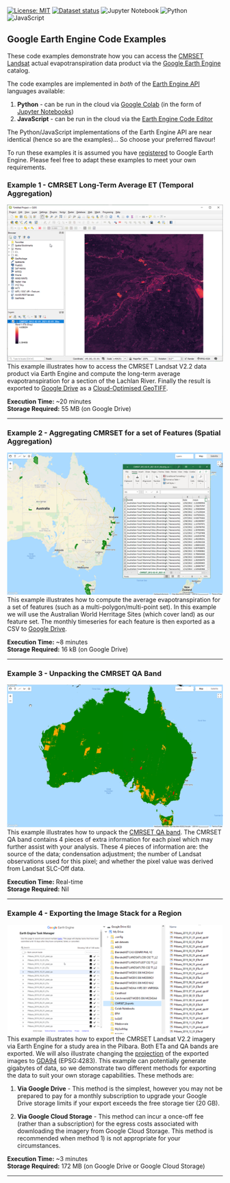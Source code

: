 [![License: MIT](https://img.shields.io/badge/License-MIT-yellow.svg)](https://opensource.org/licenses/MIT)
[![Dataset status](https://img.shields.io/website-up-down-green-red/http/developers.google.com/earth-engine/datasets/catalog/TERN_AET_CMRSET_LANDSAT_V2_2.svg?label=Dataset%20status)](https://developers.google.com/earth-engine/datasets/catalog/TERN_AET_CMRSET_LANDSAT_V2_2) 
![Jupyter Notebook](https://img.shields.io/badge/jupyter-%23FA0F00.svg?style=flat&logo=jupyter&logoColor=white)
![Python](https://img.shields.io/badge/python-3670A0?style=flat&logo=python&logoColor=ffdd54)
![JavaScript](https://img.shields.io/badge/javascript-%23323330.svg?style=flat&logo=javascript&logoColor=%23F7DF1E)

## Google Earth Engine Code Examples

These code examples demonstrate how you can access the <a href="https://developers.google.com/earth-engine/datasets/catalog/TERN_AET_CMRSET_LANDSAT_V2_2" target="_blank">CMRSET Landsat</a> actual evapotranspiration data product via the <a href="https://earthengine.google.com/" target="_blank">Google Earth Engine</a> catalog.

The code examples are implemented in *both* of the <a href="https://github.com/google/earthengine-api" target="_blank">Earth Engine API</a> languages available:
1. **Python** - can be run in the cloud via <a href="https://colab.research.google.com/?utm_source=scs-index" target="_blank">Google Colab</a> (in the form of <a href="https://jupyter.org/" target="_blank">Jupyter Notebooks</a>)
2. **JavaScript** - can be run in the cloud via the <a href="https://developers.google.com/earth-engine/guides/playground" target="_blank">Earth Engine Code Editor</a>

The Python/JavaScript implementations of the Earth Engine API are near identical (hence so are the examples)...  So choose your preferred flavour!

To run these examples it is assumed you have <a href="https://signup.earthengine.google.com/#!/" target="_blank">registered</a> to Google Earth Engine. Please feel free to adapt these examples to meet your own requirements.

### Example 1 - CMRSET Long-Term Average ET (Temporal Aggregation)

![alt text](./GEE-Example1.png "Example 1 - CMRSET Long-Term Average ET (Temporal Aggregation)")
This example illustrates how to access the CMRSET Landsat V2.2 data product via Earth Engine and compute the long-term average evapotranspiration for a section of the Lachlan River. Finally the result is exported to <a href="https://www.google.com/drive/" target="_blank">Google Drive</a> as a <a href="https://www.cogeo.org/" target="_blank">Cloud-Optimised GeoTIFF</a>.

**Execution Time:** ~20 minutes  
**Storage Required:** 55 MB (on Google Drive)

---

### Example 2 - Aggregating CMRSET for a set of Features (Spatial Aggregation)

![alt text](./GEE-Example2.png "Example 2 - Aggregating CMRSET for a set of Features (Spatial Aggregation)")
This example illustrates how to compute the average evapotranspiration for a set of features (such as a multi-polygon/multi-point set). In this example we will use the Australian World Herritage Sites (which cover land) as our feature set. The monthly timeseries for each feature is then exported as a CSV to <a href="https://www.google.com/drive/" target="_blank">Google Drive</a>.

**Execution Time:** ~8 minutes  
**Storage Required:** 16 kB (on Google Drive)

---

### Example 3 - Unpacking the CMRSET QA Band

![alt text](./GEE-Example3.png "Example 3 - Unpacking the CMRSET QA Band")
This example illustrates how to unpack the <a href="https://developers.google.com/earth-engine/datasets/catalog/TERN_AET_CMRSET_LANDSAT_V2_2#bands" target="_blank">CMRSET QA band</a>. The CMRSET QA band contains 4 pieces of extra information for each pixel which may further assist with your analysis. These 4 pieces of information are: the source of the data; condensation adjustment; the number of Landsat observations used for this pixel; and whether the pixel value was derived from Landsat SLC-Off data.

**Execution Time:** Real-time  
**Storage Required:** Nil

---

### Example 4 - Exporting the Image Stack for a Region

![alt text](./GEE-Example4.png "Example 4 - Exporting the Image Stack for a Region")
This example illustrates how to export the CMRSET Landsat V2.2 imagery via Earth Engine for a study area in the Pilbara. Both ETa and QA bands are exported. We will also illustrate changing the <a href="https://developers.google.com/earth-engine/guides/projections" target="_blank">projection</a> of the exported images to <a href="https://epsg.io/4283" target="_blank">GDA94</a> (EPSG:4283). This example can potentially generate gigabytes of data, so we demonstrate two different methods for exporting the data to suit your own storage capabilities. These methods are:

1. **Via Google Drive** - This method is the simplest, however you may not be prepared to pay for a monthly subscription to upgrade your Google Drive storage limits if your export exceeds the free storage tier (20 GB).

2. **Via Google Cloud Storage** - This method can incur a once-off fee (rather than a subscription) for the egress costs associated with downloading the imagery from Google Cloud Storage. This method is recommended when method 1) is not appropriate for your circumstances.

**Execution Time:** ~3 minutes  
**Storage Required:** 172 MB (on Google Drive or Google Cloud Storage)

---


